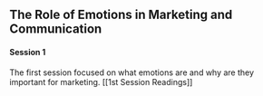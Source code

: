 ## The Role of Emotions in Marketing and Communication
#### Session 1
The first session focused on what emotions are and why are they  
important for marketing. 
[[1st Session Readings]]
